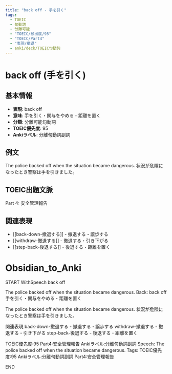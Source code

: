 ```yaml
---
title: "back off - 手を引く"
tags:
  - TOEIC
  - 句動詞
  - 分離可能
  - "TOEIC/頻出度/95"
  - "TOEIC/Part4"
  - "表現/撤退"
  - anki/deck/TOEIC句動詞
---
```


# back off (手を引く)

## 基本情報
- **表現**: back off
- **意味**: 手を引く・関与をやめる・距離を置く
- **分類**: 分離可能句動詞
- **TOEIC優先度**: 95
- **Ankiラベル**: 分離句動詞副詞

## 例文
The police backed off when the situation became dangerous.
状況が危険になったとき警察は手を引きました。

## TOEIC出題文脈
Part 4: 安全管理報告

## 関連表現
- [[back-down-撤退する]] - 撤退する・譲歩する
- [[withdraw-撤退する]] - 撤退する・引き下がる
- [[step-back-後退する]] - 後退する・距離を置く

# Obsidian_to_Anki
START
WithSpeech
back off

The police backed off when the situation became dangerous.
Back: 
back off
手を引く・関与をやめる・距離を置く

The police backed off when the situation became dangerous.
状況が危険になったとき警察は手を引きました。

関連表現
back-down-撤退する - 撤退する・譲歩する
withdraw-撤退する - 撤退する・引き下がる
step-back-後退する - 後退する・距離を置く

TOEIC優先度:95
Part4:安全管理報告
Ankiラベル:分離句動詞副詞
Speech: The police backed off when the situation became dangerous.
Tags: TOEIC優先度:95 Ankiラベル:分離句動詞副詞 Part4:安全管理報告
<!--ID: 1750466663845-->
END
